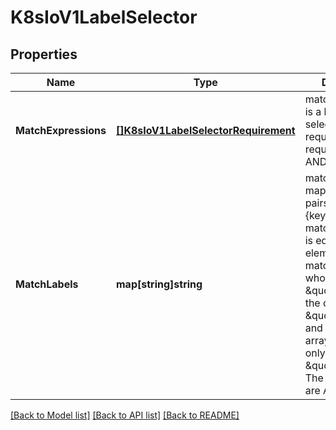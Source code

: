 # K8sIoV1LabelSelector

## Properties
Name | Type | Description | Notes
------------ | ------------- | ------------- | -------------
**MatchExpressions** | [**[]K8sIoV1LabelSelectorRequirement**](k8s.io.v1.LabelSelectorRequirement.md) | matchExpressions is a list of label selector requirements. The requirements are ANDed. | [optional] [default to null]
**MatchLabels** | **map[string]string** | matchLabels is a map of {key,value} pairs. A single {key,value} in the matchLabels map is equivalent to an element of matchExpressions, whose key field is \&quot;key\&quot;, the operator is \&quot;In\&quot;, and the values array contains only \&quot;value\&quot;. The requirements are ANDed. | [optional] [default to null]

[[Back to Model list]](../README.md#documentation-for-models) [[Back to API list]](../README.md#documentation-for-api-endpoints) [[Back to README]](../README.md)


